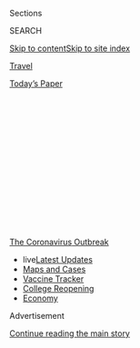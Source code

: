 <div id="app">

<div>

<div>

<div>

<div class="NYTAppHideMasthead css-1q2w90k e1suatyy0">

<div class="section css-ui9rw0 e1suatyy2">

<div class="css-eph4ug er09x8g0">

<div class="css-6n7j50">

</div>

<span class="css-1dv1kvn">Sections</span>

<div class="css-10488qs">

<span class="css-1dv1kvn">SEARCH</span>

</div>

[Skip to content](#site-content)[Skip to site
index](#site-index)

</div>

<div id="masthead-section-label" class="css-1wr3we4 eaxe0e00">

[Travel](https://www.nytimes3xbfgragh.onion/section/travel)

</div>

<div class="css-10698na e1huz5gh0">

</div>

</div>

<div id="masthead-bar-one" class="section hasLinks css-15hmgas e1csuq9d3">

<div class="css-uqyvli e1csuq9d0">

</div>

<div class="css-1uqjmks e1csuq9d1">

</div>

<div class="css-9e9ivx">

[](https://myaccount.nytimes3xbfgragh.onion/auth/login?response_type=cookie&client_id=vi)

</div>

<div class="css-1bvtpon e1csuq9d2">

[Today’s
Paper](https://www.nytimes3xbfgragh.onion/section/todayspaper)

</div>

</div>

</div>

</div>

<div data-aria-hidden="false">

<div id="site-content" data-role="main">

<div>

<div class="css-1aor85t" style="opacity:0.000000001;z-index:-1;visibility:hidden">

<div class="css-1hqnpie">

<div class="css-epjblv">

<span class="css-17xtcya">[Travel](/section/travel)</span><span class="css-x15j1o">|</span><span class="css-fwqvlz">The
New College
Drop-Off</span>

</div>

<div class="css-k008qs">

<div class="css-1iwv8en">

<span class="css-18z7m18"></span>

<div>

</div>

</div>

<span class="css-1n6z4y">https://nyti.ms/3f4jxKg</span>

<div class="css-1705lsu">

<div class="css-4xjgmj">

<div class="css-4skfbu" data-role="toolbar" data-aria-label="Social Media Share buttons, Save button, and Comments Panel with current comment count" data-testid="share-tools">

  - 
  - 
  - 
  - 
    
    <div class="css-6n7j50">
    
    </div>

  - 
  - 

</div>

</div>

</div>

</div>

</div>

</div>

<div id="NYT_TOP_BANNER_REGION" class="css-13pd83m">

<div>

<div id="styln-prism-menu-1592847958612" class="section interactive-content interactive-size-medium css-1edisqu">

<div class="css-17ih8de interactive-body">

<div id="scroll-container" class="css-1gj85ro">

[<span class="styln-title-wrap"><span class="css-1pje3qr">The
Coronavirus</span><span class="css-1pje3qr">
Outbreak</span></span>](https://www.nytimes3xbfgragh.onion/news-event/coronavirus?action=click&pgtype=Article&state=default&region=TOP_BANNER&context=storylines_menu)

  - <span class="css-kqxiym" data-emphasize="true">live</span>[Latest
    Updates](https://www.nytimes3xbfgragh.onion/2020/08/04/world/coronavirus-cases.html?action=click&pgtype=Article&state=default&region=TOP_BANNER&context=storylines_menu)
  - [Maps and
    Cases](https://www.nytimes3xbfgragh.onion/interactive/2020/us/coronavirus-us-cases.html?action=click&pgtype=Article&state=default&region=TOP_BANNER&context=storylines_menu)
  - [Vaccine
    Tracker](https://www.nytimes3xbfgragh.onion/interactive/2020/science/coronavirus-vaccine-tracker.html?action=click&pgtype=Article&state=default&region=TOP_BANNER&context=storylines_menu)
  - [College
    Reopening](https://www.nytimes3xbfgragh.onion/2020/08/02/us/covid-college-reopening.html?action=click&pgtype=Article&state=default&region=TOP_BANNER&context=storylines_menu)
  - [Economy](https://www.nytimes3xbfgragh.onion/live/2020/08/04/business/stock-market-today-coronavirus?action=click&pgtype=Article&state=default&region=TOP_BANNER&context=storylines_menu)

</div>

</div>

</div>

</div>

</div>

<div id="top-wrapper" class="css-1sy8kpn">

<div id="top-slug" class="css-l9onyx">

Advertisement

</div>

[Continue reading the main
story](#after-top)

<div class="ad top-wrapper" style="text-align:center;height:100%;display:block;min-height:250px">

<div id="top" class="place-ad" data-position="top" data-size-key="top">

</div>

</div>

<div id="after-top">

</div>

</div>

<div>

<div id="sponsor-wrapper" class="css-1hyfx7x">

<div id="sponsor-slug" class="css-19vbshk">

Supported by

</div>

[Continue reading the main
story](#after-sponsor)

<div id="sponsor" class="ad sponsor-wrapper" style="text-align:center;height:100%;display:block">

</div>

<div id="after-sponsor">

</div>

</div>

<div class="css-186x18t">

</div>

<div class="css-1vkm6nb ehdk2mb0">

# The New College Drop-Off

</div>

A bittersweet family tradition has become an exercise in risk
assessment, logistics and trying to understand ever-changing rules.

<div class="css-79elbk" data-testid="photoviewer-wrapper">

<div class="css-z3e15g" data-testid="photoviewer-wrapper-hidden">

</div>

<div class="css-1a48zt4 ehw59r15" data-testid="photoviewer-children">

![<span class="css-16f3y1r e13ogyst0" data-aria-hidden="true">Matthew
and Audrey Lorence outside their home in Needham, Mass. Their parents,
Jean and Mark, are struggling to best get the college students —
Matthew, a junior at New York University, and Audrey, a first-year at
University of Pittsburgh — to school. Younger siblings Meredith and Luke
usually take part in this family tradition. No dice this
year.</span><span class="css-cnj6d5 e1z0qqy90" itemprop="copyrightHolder"><span class="css-1ly73wi e1tej78p0">Credit...</span><span><span>Katherine
Taylor for The New York
Times</span></span></span>](https://static01.graylady3jvrrxbe.onion/images/2020/07/28/travel/28college/merlin_175044948_c9c97e00-b9bd-4332-8ad5-f1d0520b78ab-articleLarge.jpg?quality=75&auto=webp&disable=upscale)

</div>

</div>

<div class="css-18e8msd">

<div class="css-vp77d3 epjyd6m0">

<div class="css-1baulvz">

By <span class="css-1baulvz last-byline" itemprop="name">Julie
Weed</span>

</div>

</div>

  - 
    
    <div class="css-ld3wwf e16638kd2">
    
    Published July 29, 2020Updated July 31,
    2020
    
    </div>

  - 
    
    <div class="css-4xjgmj">
    
    <div class="css-pvvomx" data-role="toolbar" data-aria-label="Social Media Share buttons, Save button, and Comments Panel with current comment count" data-testid="share-tools">
    
      - 
      - 
      - 
      - 
        
        <div class="css-6n7j50">
        
        </div>
    
      - 
      - 
    
    </div>
    
    </div>

</div>

</div>

<div class="section meteredContent css-1r7ky0e" name="articleBody" itemprop="articleBody">

<div class="css-1fanzo5 StoryBodyCompanionColumn">

<div class="css-53u6y8">

Maureen Rayhill of Seattle sounds like a public health official as she
describes the current process for coronavirus testing, rattling off
research she’s done on in-person testing centers versus mail-order
companies and how their turnaround times for results compare. But she’s
not. She’s a mother, just trying to get her oldest child to college.

The poignant annual tradition of college drop-off — parents driving the
new, nervous college student to school, bringing along brothers and
sisters to see their sibling’s new home, setting up the tiny dorm room
together, sharing one last meal with the entire family, then waving
goodbye as the almost-adult runs off with a big pack of possible new
best friends — has become the latest family milestone rendered almost
unrecognizable by the coronavirus pandemic.

Ms. Rayhill, 49, has already canceled the family vacation in Maine that
she had dreamed of taking before bringing Corrigan to Colby College in
Waterville next month. Instead, the retired nurse and homemaker is
frantically caught up with how to get a virus test done within 72 hours
of departure to meet the Maine state requirements, when current test
results are taking up to five days to be returned.

“It’s nothing like what we thought it would be,” she says.

The drop-off has always been a momentous trip, fraught with strong
emotions felt by parents and children alike. Now pile on the additional
stress of Covid-19. Families need to navigate how to best get to campus
while minimizing their exposure to the virus, all while trying to adhere
to changing and often confusing school and state health, safety and
travel rules.

</div>

</div>

<div class="css-1fanzo5 StoryBodyCompanionColumn">

<div class="css-53u6y8">

“When we dropped off my son three years ago, the whole family went and
it was this bittersweet fun event for us all,” said Mark Lorence of
Needham, Mass., as he recalled the first trip to leave his oldest son,
Matthew, at New York University. This fall will likely see Mr. Lorence,
58, driving down to New York, with masks and food from home, and back
again in one day. “Now we have Plan A, B and C, depending on what’s
going on.”

Randy Dunbar, a father trying to coordinate the cross-country trip for
his daughter, Alex, from Colorado to North Carolina, echoed the
sentiment.

“It’s supposed to be a time to contemplate this great goodbye,” he said.
“But I’m thinking, ‘Where am I allowed to
park?’”

<div class="css-79elbk" data-testid="photoviewer-wrapper">

<div class="css-z3e15g" data-testid="photoviewer-wrapper-hidden">

</div>

<div class="css-1a48zt4 ehw59r15" data-testid="photoviewer-children">

<div class="css-zgakxe erfvjey0">

<span class="css-1ly73wi e1tej78p0">Image</span>

<div class="css-zjzyr8">

<div data-testid="lazyimage-container" style="height:515.5555555555555px">

</div>

</div>

</div>

<span class="css-16f3y1r e13ogyst0" data-aria-hidden="true">Corrigan
Rayhill in Seattle, packing for Colby
College.</span><span class="css-cnj6d5 e1z0qqy90" itemprop="copyrightHolder"><span class="css-1ly73wi e1tej78p0">Credit...</span><span>Reeny
Rayhill</span></span>

</div>

</div>

## Logistics at the state, college and personal level

Complications and confusion come way before those campus gates. Nearly
half of the country’s states currently have [statewide travel
restrictions](https://www.nytimes3xbfgragh.onion/2020/07/10/travel/state-travel-restrictions.html),
with various degrees of self-quarantines orders — encouraged, strongly
encouraged, mandatory — not to mention suggested or required testing.
Some counties, metro areas or municipalities have issued their own rules
for travelers.

</div>

</div>

<div class="css-1fanzo5 StoryBodyCompanionColumn">

<div class="css-53u6y8">

New York is one of many states with extremely strict travel policies,
requiring anyone traveling from Puerto Rico, Washington, D.C., and [34
other
states](https://coronavirus.health.ny.gov/covid-19-travel-advisory) —
those with high infection rates — to self-quarantine for 14
days.

<div id="NYT_MAIN_CONTENT_1_REGION" class="css-9tf9ac">

<div>

<div id="styln-covid-updates-world" class="section interactive-content interactive-size-medium css-1ftcdic">

<div class="css-17ih8de interactive-body">

<div id="styln-briefing-block" data-asset-id="QXJ0aWNsZTpueXQ6Ly9hcnRpY2xlLzNhNGMwYWI5LWIwY2QtNWQwOS1hZTgwLTdjMGU3ZTA1OWQ2OA==">

<div class="briefing-block-header-section">

# [Latest Updates: Global Coronavirus Outbreak](https://www.nytimes3xbfgragh.onion/2020/08/04/world/coronavirus-cases.html?action=click&pgtype=Article&state=default&region=MAIN_CONTENT_1&context=storylines_live_updates)

<div class="briefing-block-ts">

Updated 2020-08-04T20:50:09.557Z

</div>

</div>

  - [Novavax sees encouraging results from two studies of its
    experimental
    vaccine.](https://www.nytimes3xbfgragh.onion/2020/08/04/world/coronavirus-cases.html?action=click&pgtype=Article&state=default&region=MAIN_CONTENT_1&context=storylines_live_updates#link-1228a480)
  - [Public and private schools in Maryland and elsewhere are divided
    over in-person
    instruction.](https://www.nytimes3xbfgragh.onion/2020/08/04/world/coronavirus-cases.html?action=click&pgtype=Article&state=default&region=MAIN_CONTENT_1&context=storylines_live_updates#link-4825b93)
  - [The United Nations calls on policymakers to ‘plan thoroughly for
    school
    reopenings.’](https://www.nytimes3xbfgragh.onion/2020/08/04/world/coronavirus-cases.html?action=click&pgtype=Article&state=default&region=MAIN_CONTENT_1&context=storylines_live_updates#link-50f7386d)

<div class="briefing-block-footer">

<div class="briefing-block-footer-meta">

[See more
updates](https://www.nytimes3xbfgragh.onion/2020/08/04/world/coronavirus-cases.html?action=click&pgtype=Article&state=default&region=MAIN_CONTENT_1&context=storylines_live_updates)

</div>

<div class="briefing-block-briefinglinks">

<span>More live coverage:</span>
[Markets](https://www.nytimes3xbfgragh.onion/live/2020/08/04/business/stock-market-today-coronavirus?action=click&pgtype=Article&state=default&region=MAIN_CONTENT_1&context=storylines_live_updates)

</div>

</div>

</div>

</div>

</div>

</div>

</div>

Jennifer Overholt of Menlo Park, Calif., 56, said she paged through
screen after screen of quarantine-related comments and questions on a
Facebook page for parents of students attending Rensselaer Polytechnic
Institute in Troy, N.Y., where her son, Cole Mediratta, will go for his
sophomore year.

“There’s worry and concern,” said Ms. Overholt, a nonprofit executive.
First-year parents, who already had questions, like whether rice cookers
are allowed in dorm rooms, are now wondering where their child will be
quarantined if they test positive for the virus.

Two questions about travel bubbled up again and again. Does a 14-day
quarantine mean that if you arrive in New York, you have to stay for 14
days? (No, [you can leave anytime, but must quarantine the whole time
you are in the
state](https://coronavirus.health.ny.gov/system/files/documents/2020/06/interimguidance_traveladvisory.pdf).)
Do you have to quarantine if your home state is not on the restricted
list, but you drive through a hot zone state on the way to New York?
([Not](https://coronavirus.health.ny.gov/system/files/documents/2020/06/interimguidance_traveladvisory.pdf)
[as long as you spent fewer than 24 hours in hot zone
states](https://coronavirus.health.ny.gov/system/files/documents/2020/06/interimguidance_traveladvisory.pdf).)

“It was kind of overwhelming, so I stopped looking,” she said.

Parents are discovering that, regardless of what guidelines are posted,
policies are changing with new data and little notice almost daily.
Washington, D.C., home to around 20 colleges and universities, announced
last Friday that beginning this Monday, travelers coming into the city
from a high-risk area need to self-quarantine for 14 days. This group
includes students. The only silver lining: [Travel that brings people
into the area for less than 24 hours is
allowed](https://coronavirus.dc.gov/page/mayor%E2%80%99s-order-2020-081-requirement-self-quarantine-after-non-essential-travel-during-covid-19),
so parents can drop-off students. No lingering.

The area’s schools are now determining how to comply. The order is so
new and has such broad implications that colleges did not immediately
specify how they would respond. A spokeswoman at Georgetown University,
Ruth McBain, wrote in an email that officials were reviewing the new
order and would ensure that the schools reopening plan would comply with
the district’s guidance.

But families across the country are waiting for details to be finalized.

Mr. Dunbar, a management consultant who will be taking his daughter from
their home in Boulder, Colo., to the University of North Carolina in
Chapel Hill, said he’s already had to change their flights three times
as Alex’s move-in dates shifted. His wife, Shawna, he said, spends about
an hour a day scanning the school’s website for new information and
comparing plans with friends who are also sending offspring to college.

</div>

</div>

<div class="css-1fanzo5 StoryBodyCompanionColumn">

<div class="css-53u6y8">

They are laser-focused on the latest updates from other schools, Mr.
Dunbar, 57, said, “because it seems like when one rolls out a new
policy, others follow it.”

Other parents may have their offspring around the house a bit longer.

Mr. Lorence, the management consultant from Needham, Mass., expected to
drop off Matthew at New York University in August. But just last week
Matthew decided to stay home until October. His classes are all online,
and his musical performance was canceled. He thinks a later move-in
would perhaps help him snag an apartment with reduced rent.

Meanwhile, the Lorences’ oldest daughter, Audrey, will be a first-year
student at University of Pittsburgh. For her drop-off in mid-August, the
entire family (Mark, his wife, Jean, and younger siblings Meredith and
Luke) wanted to go along for the ride. Now it will only be the parents,
and they struggled on whether to stay with family in town — grandparents
or an uncle’s family usually host them. This year, they decided to stay
in a hotel.

“Uncertainty is the word to describe it,” Mr. Lorence said.

## To fly or drive

Other families are deciding to fly or drive. Sure, air circulation on
planes is excellent, and the journey should be shorter, but it’s hard to
know [how full the flight will
be](https://www.nytimes3xbfgragh.onion/2020/07/21/travel/crowded-flights-coronavirus.html)
or if flight attendants will be enforcing mask-wearing. There are also
[fewer nonstop flights between smaller
cities](https://www.nytimes3xbfgragh.onion/2020/04/09/travel/coronavirus-regional-airports-cancellations.html),
fewer flights period, and airlines have been frequently changing times
and dates of flights to optimize revenues. All these headaches from the
air need to be weighed against a drive that might require hours in the
car, food stops and a hotel stay.

The Feder-Johnson family of Madison, Wis., typically flies to New
Orleans each school year, to drop off their daughter, Nora, at Tulane
University. This year, mother, father and daughter are driving the 14
hours each way. At restroom and fuel stops, Nora’s mother, Elizabeth
Feder, a public health researcher, will be looking to see if the people
around her are taking the necessary precautions.

“If we pull into a gas station and the people there aren’t wearing
masks, we’ll go on by to the next one,” Dr. Feder, 62, said.

Louisiana has had more than [100,000 Covid
cases](https://eur01.safelinks.protection.outlook.com/?url=https%3A%2F%2Fwww.nytimes3xbfgragh.onion%2Finteractive%2F2020%2Fus%2Flouisiana-coronavirus-cases.html&data=02%7C01%7C%7Cf98faf91db4c457cd27e08d82cdc651d%7C84df9e7fe9f640afb435aaaaaaaaaaaa%7C1%7C0%7C637308672381698693&sdata=VRikgzNv7F%2B0pyPzti%2FBaZGxDJK0RPTBOb7Ya7c7ssM%3D&reserved=0)
(including a significant increase in July), so when they arrive in New
Orleans, instead of exploring the sights, hearing live music and eating
at favorite restaurants as they did in years past, the family plans to
eat takeout and make “essential trips only” to help Nora set up her
home. Household items will be ordered online and picked up curbside.

</div>

</div>

<div class="css-1fanzo5 StoryBodyCompanionColumn">

<div class="css-53u6y8">

Finding a hotel for their short stay has been a worry. “The websites of
the national chains make the cleaning sound so thorough you could do
surgery in their rooms,” Ms. Feder said, but it’s hard to know what a
particular property is doing.

Even packing for the college student is different this year. With
concerns that the virus may flare on campus and cause the school to shut
down, Gina Anstey, 48, is sending her daughter Elise from Seattle to her
first year at Fordham University in New York City with just two large
suitcases, eschewing everything but the
essentials.

<div id="NYT_MAIN_CONTENT_3_REGION" class="css-9tf9ac">

<div>

<div id="styln-prism-freeform-1594220623585" class="section interactive-content interactive-size-medium css-1ftcdic">

<div class="css-17ih8de interactive-body">

<div id="prism-freeform-block-85410" class="css-19mumt8" data-role="complementary" data-storyline="The Coronavirus Outbreak" data-truncated="true" tabindex="0">

<div class="css-a8d9oz">

<div class="css-eb027h">

[](https://www.nytimes3xbfgragh.onion/news-event/coronavirus?action=click&pgtype=Article&state=default&region=MAIN_CONTENT_3&context=storylines_faq)

### The Coronavirus Outbreak ›

#### Frequently Asked Questions

Updated August 4, 2020

  - #### I have antibodies. Am I now immune?
    
      - As of right now,[that seems likely, for at least several
        months.](https://www.nytimes3xbfgragh.onion/2020/07/22/health/covid-antibodies-herd-immunity.html?action=click&pgtype=Article&state=default&region=MAIN_CONTENT_3&context=storylines_faq)
        There have been frightening accounts of people suffering what
        seems to be a second bout of Covid-19. But experts say these
        patients may have a drawn-out course of infection, with the
        virus taking a slow toll weeks to months after initial exposure.
        People infected with the coronavirus typically
        [produce](https://www.nature.com/articles/s41586-020-2456-9)
        immune molecules called antibodies, which are [protective
        proteins made in response to an
        infection](https://www.nytimes3xbfgragh.onion/2020/05/07/health/coronavirus-antibody-prevalence.html?action=click&pgtype=Article&state=default&region=MAIN_CONTENT_3&context=storylines_faq)[.
        These antibodies
        may](https://www.nytimes3xbfgragh.onion/2020/05/07/health/coronavirus-antibody-prevalence.html?action=click&pgtype=Article&state=default&region=MAIN_CONTENT_3&context=storylines_faq)
        last in the body [only two to three
        months](https://www.nature.com/articles/s41591-020-0965-6),
        which may seem worrisome, but that’s perfectly normal after an
        acute infection subsides, said Dr. Michael Mina, an immunologist
        at Harvard University. It may be possible to get the coronavirus
        again, but it’s highly unlikely that it would be possible in a
        short window of time from initial infection or make people
        sicker the second time.

  - #### I’m a small-business owner. Can I get relief?
    
      - The [stimulus bills enacted in
        March](https://www.nytimes3xbfgragh.onion/article/small-business-loans-stimulus-grants-freelancers-coronavirus.html?action=click&pgtype=Article&state=default&region=MAIN_CONTENT_3&context=storylines_faq)
        offer help for the millions of American small businesses. Those
        eligible for aid are businesses and nonprofit organizations with
        fewer than 500 workers, including sole proprietorships,
        independent contractors and freelancers. Some larger companies
        in some industries are also eligible. The help being offered,
        which is being managed by the Small Business Administration,
        includes the Paycheck Protection Program and the Economic Injury
        Disaster Loan program. But lots of folks have [not yet seen
        payouts.](https://www.nytimes3xbfgragh.onion/interactive/2020/05/07/business/small-business-loans-coronavirus.html?action=click&pgtype=Article&state=default&region=MAIN_CONTENT_3&context=storylines_faq)
        Even those who have received help are confused: The rules are
        draconian, and some are stuck sitting on [money they don’t know
        how to
        use.](https://www.nytimes3xbfgragh.onion/2020/05/02/business/economy/loans-coronavirus-small-business.html?action=click&pgtype=Article&state=default&region=MAIN_CONTENT_3&context=storylines_faq)
        Many small-business owners are getting less than they expected
        or [not hearing anything at
        all.](https://www.nytimes3xbfgragh.onion/2020/06/10/business/Small-business-loans-ppp.html?action=click&pgtype=Article&state=default&region=MAIN_CONTENT_3&context=storylines_faq)

  - #### What are my rights if I am worried about going back to work?
    
      - Employers have to provide [a safe
        workplace](https://www.osha.gov/SLTC/covid-19/standards.html)
        with policies that protect everyone equally. [And if one of your
        co-workers tests positive for the coronavirus, the
        C.D.C.](https://www.nytimes3xbfgragh.onion/article/coronavirus-money-unemployment.html?action=click&pgtype=Article&state=default&region=MAIN_CONTENT_3&context=storylines_faq)
        has said that [employers should tell their
        employees](https://www.cdc.gov/coronavirus/2019-ncov/community/guidance-business-response.html)
        -- without giving you the sick employee’s name -- that they may
        have been exposed to the virus.

  - #### Should I refinance my mortgage?
    
      - [It could be a good
        idea,](https://www.nytimes3xbfgragh.onion/article/coronavirus-money-unemployment.html?action=click&pgtype=Article&state=default&region=MAIN_CONTENT_3&context=storylines_faq)
        because mortgage rates have [never been
        lower.](https://www.nytimes3xbfgragh.onion/2020/07/16/business/mortgage-rates-below-3-percent.html?action=click&pgtype=Article&state=default&region=MAIN_CONTENT_3&context=storylines_faq)
        Refinancing requests have pushed mortgage applications to some
        of the highest levels since 2008, so be prepared to get in line.
        But defaults are also up, so if you’re thinking about buying a
        home, be aware that some lenders have tightened their standards.

  - #### What is school going to look like in September?
    
      - It is unlikely that many schools will return to a normal
        schedule this fall, requiring the grind of [online
        learning](https://www.nytimes3xbfgragh.onion/2020/06/05/us/coronavirus-education-lost-learning.html?action=click&pgtype=Article&state=default&region=MAIN_CONTENT_3&context=storylines_faq),
        [makeshift child
        care](https://www.nytimes3xbfgragh.onion/2020/05/29/us/coronavirus-child-care-centers.html?action=click&pgtype=Article&state=default&region=MAIN_CONTENT_3&context=storylines_faq)
        and [stunted
        workdays](https://www.nytimes3xbfgragh.onion/2020/06/03/business/economy/coronavirus-working-women.html?action=click&pgtype=Article&state=default&region=MAIN_CONTENT_3&context=storylines_faq)
        to continue. California’s two largest public school districts —
        Los Angeles and San Diego — said on July 13, that [instruction
        will be remote-only in the
        fall](https://www.nytimes3xbfgragh.onion/2020/07/13/us/lausd-san-diego-school-reopening.html?action=click&pgtype=Article&state=default&region=MAIN_CONTENT_3&context=storylines_faq),
        citing concerns that surging coronavirus infections in their
        areas pose too dire a risk for students and teachers. Together,
        the two districts enroll some 825,000 students. They are the
        largest in the country so far to abandon plans for even a
        partial physical return to classrooms when they reopen in
        August. For other districts, the solution won’t be an
        all-or-nothing approach. [Many
        systems](https://bioethics.jhu.edu/research-and-outreach/projects/eschool-initiative/school-policy-tracker/),
        including the nation’s largest, New York City, are devising
        [hybrid
        plans](https://www.nytimes3xbfgragh.onion/2020/06/26/us/coronavirus-schools-reopen-fall.html?action=click&pgtype=Article&state=default&region=MAIN_CONTENT_3&context=storylines_faq)
        that involve spending some days in classrooms and other days
        online. There’s no national policy on this yet, so check with
        your municipal school system regularly to see what is happening
        in your
community.

<div id="styln-survey-component-85410" class="styln-survey-component" data-surveyname="faq" data-surveystoryline="coronavirus">

</div>

</div>

<div class="css-6mllg9">

</div>

<div class="css-pmm6ed">

<span class="css-5gimkt"></span>

</div>

</div>

</div>

</div>

</div>

</div>

</div>

“They might decide on a dime, ‘you gotta go’ and she’ll have to take it
all home again,” said Ms. Anstey, a philanthropic consultant.

For some students, that heartbreaking scenario became real before they
even arrived. On July 20, Spelman College in Atlanta made the decision
to [move instruction
online](https://www.spelman.edu/academics/path-forward-2020-21). Just
three weeks earlier the school had announced a plan to welcome students
back to campus, but in that short period, the health crisis worsened.
Other schools, from Occidental College in California to Lafayette
College in Pennsylvania, are following suit to help ensure the safety of
their students and faculty.

## Get in, get settled, get out

Once on campus, forget the once-common niceties like parent orientations
and let’s-get-to-know-you coffees. No more chitchat with your child’s
new roommate and their family, or meanderings around campus to check out
the new science lab.

The 19-page move-in guide issued by the University of North Carolina,
Chapel Hill this year asks families to “leave as soon as is possible
once all student belongings have been brought to their rooms.” Like many
other schools, it also has limits on how many helpers can enter the dorm
and asks families to [share the elevator with their own move-in
group](https://housing.unc.edu/sites/housing.unc.edu/files/Move-In%20Guide%2020-21.pdf)
only.

Stores and restaurants, used to welcoming the influx of back-to-school
families, are under new rules as well. North Carolina restaurants are
under [orders to separate tables of diners by six feet and to operate at
no more than 50 percent
capacity](https://files.nc.gov/covid/documents/guidance/NCDHHS-Interim-Guidance-for-Restaurants-Phase-2.pdf).
Mr. Dunbar and Alex have decided not to dine anywhere indoors, and were
relieved to learn that their favorite fried chicken on biscuits from
Time Out in Chapel Hill was available for takeout.

</div>

</div>

<div class="css-1fanzo5 StoryBodyCompanionColumn">

<div class="css-53u6y8">

The two are avoiding going inside stores as well by ordering dorm
essentials to be shipped to a friend’s house in town where they will
pick them up. “There’s an overwhelming focus on logistics,” Mr. Dunbar
said.

## Get tested

Students who arrive on campus should expect a heightened focus on
health. The University of Idaho will [test all students returning to the
Moscow
campus](https://www.uidaho.edu/-/media/UIdaho-Responsive/Files/health-clinic/covid-19/memos/memo-200716-green.pdf)
in August. Colby College will test students a number of times during the
first few weeks of school, and they [will not be allowed to
leave](https://covid19.colby.edu/fall-2020-planning/) the state until
the end of the academic term.

Cornell University, in upstate New York, is asking all students to
quarantine at home for two weeks before departure and all will be
[tested when they arrive in
Ithaca](https://covid.cornell.edu/students/move-in/). In addition,
students arriving from the many [states under Governor Cuomo’s executive
travel
order](https://coronavirus.health.ny.gov/covid-19-travel-advisory) will
need to quarantine in New York State, or another state that is not on
the New York list before stepping onto campus. Students scheduled to
live in dorms had been told they would be asked to quarantine in a
Cornell-provided location, but now they are expected to quarantine
themselves before arriving on campus, or take classes online until their
state comes off the list. [Parents are not allowed into the
dorms](https://covid.cornell.edu/students/move-in/) during move-in or at
any time during the fall semester.

Some parents ultimately are deciding to send their offspring to school
by themselves, particularly if they are returning students. Ms.
Overholt’s son, Cole, will travel alone from California to begin his
second year at Rensselaer. Ms. Overholt was planning to accompany him,
but then the virus hit.

“I don’t see any reason I should get on a plane right now,” she said,
assured that Cole is capable of moving himself in. “I don’t need to add
to the problem.”

Indeed, college students are much less likely than their parents to get
very sick from the coronavirus. You could say that part of growing up is
learning to be safe. At least that hasn’t changed.

</div>

</div>

<div>

</div>

<div class="css-1fanzo5 StoryBodyCompanionColumn">

<div class="css-53u6y8">

***Follow New York Times Travel***
*on*[*Instagram*](https://www.instagram.com/nytimestravel/)*,*[*Twitter*](https://twitter.com/nytimestravel)
*and*[*Facebook*](https://www.facebookcorewwwi.onion/nytimestravel/)*.
And*[*sign up for our weekly Travel Dispatch
newsletter*](https://www.nytimes3xbfgragh.onion/newsletters/traveldispatch)
*to receive expert tips on traveling smarter and inspiration for your
next vacation.*

</div>

</div>

</div>

<div>

</div>

<div>

</div>

<div>

</div>

<div>

<div id="bottom-wrapper" class="css-1ede5it">

<div id="bottom-slug" class="css-l9onyx">

Advertisement

</div>

[Continue reading the main
story](#after-bottom)

<div id="bottom" class="ad bottom-wrapper" style="text-align:center;height:100%;display:block;min-height:90px">

</div>

<div id="after-bottom">

</div>

</div>

</div>

</div>

</div>

## Site Index

<div>

</div>

## Site Information Navigation

  - [© <span>2020</span> <span>The New York Times
    Company</span>](https://help.nytimes3xbfgragh.onion/hc/en-us/articles/115014792127-Copyright-notice)

<!-- end list -->

  - [NYTCo](https://www.nytco.com/)
  - [Contact
    Us](https://help.nytimes3xbfgragh.onion/hc/en-us/articles/115015385887-Contact-Us)
  - [Work with us](https://www.nytco.com/careers/)
  - [Advertise](https://nytmediakit.com/)
  - [T Brand Studio](http://www.tbrandstudio.com/)
  - [Your Ad
    Choices](https://www.nytimes3xbfgragh.onion/privacy/cookie-policy#how-do-i-manage-trackers)
  - [Privacy](https://www.nytimes3xbfgragh.onion/privacy)
  - [Terms of
    Service](https://help.nytimes3xbfgragh.onion/hc/en-us/articles/115014893428-Terms-of-service)
  - [Terms of
    Sale](https://help.nytimes3xbfgragh.onion/hc/en-us/articles/115014893968-Terms-of-sale)
  - [Site
    Map](https://spiderbites.nytimes3xbfgragh.onion)
  - [Help](https://help.nytimes3xbfgragh.onion/hc/en-us)
  - [Subscriptions](https://www.nytimes3xbfgragh.onion/subscription?campaignId=37WXW)

</div>

</div>

</div>

</div>
